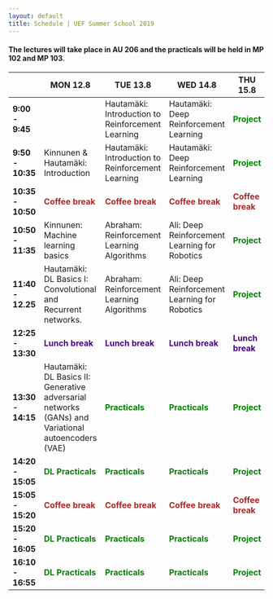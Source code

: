 ```yaml
---
layout: default
title: Schedule | UEF Summer School 2019
---
```



#### The lectures will take place in AU 206 and the practicals will be held in MP 102 and MP 103. 


|                   | MON 12.8                                          | TUE 13.8                                                | WED 14.8                                          | THU 15.8                                          | FRI 16.8                                          |
|-------------------|---------------------------------------------------|---------------------------------------------------------|---------------------------------------------------|---------------------------------------------------|---------------------------------------------------|
| **9:00 - 9:45**   |                                                   | Hautamäki: Introduction to Reinforcement Learning | Hautamäki: Deep Reinforcement Learning                | <span style="color:green">**Project**</span> | <span style="color:green">**Project**</span>                                    |
| **9:50 - 10:35**  | Kinnunen & Hautamäki: Introduction                |  Hautamäki: Introduction to Reinforcement Learning |  Hautamäki: Deep Reinforcement Learning   | <span style="color:green">**Project**</span> | <span style="color:green">**Project**</span>                                              |
| **10:35 - 10:50** | <span style="color:brown">**Coffee break**</span> | <span style="color:brown">**Coffee break**</span>       | <span style="color:brown">**Coffee break**</span> | <span style="color:brown">**Coffee break**</span> | <span style="color:brown">**Coffee break**</span> |
| **10:50 - 11:35** | Kinnunen: Machine learning basics                           | Abraham: Reinforcement Learning Algorithms                    | Ali: Deep Reinforcement Learning for Robotics               |  <span style="color:green">**Project**</span> | <span style="color:green">**Project**</span>                                   |
| **11:40 - 12.25** | Hautamäki: DL Basics I: Convolutional and Recurrent networks.                    | Abraham: Reinforcement Learning Algorithms                    | Ali: Deep Reinforcement Learning for Robotics               |                     <span style="color:green">**Project**</span> | <span style="color:green">**Project**</span>                 |
| **12:25 - 13:30** | <span style="color:indigo">**Lunch break**</span>   | <span style="color:indigo">**Lunch break**</span>         | <span style="color:indigo">**Lunch break**</span>   | <span style="color:indigo">**Lunch break**</span>   | <span style="color:indigo">**Lunch break**</span>   |
| **13:30 - 14:15** | Hautamäki: DL Basics II: Generative adversarial networks (GANs) and Variational autoencoders (VAE)                   |  <span style="color:green">**Practicals**</span>          |  <span style="color:green">**Practicals**</span>                     | <span style="color:green">**Project**</span>   | <span style="color:green">**Project**</span>   |
| **14:20 - 15:05** | <span style="color:green">**DL Practicals**</span>                  |  <span style="color:green">**Practicals**</span>         |  <span style="color:green">**Practicals**</span>                     | <span style="color:green">**Project**</span>   | <span style="color:green">**Project**</span>   |
| **15:05 - 15:20** | <span style="color:brown">**Coffee break**</span> | <span style="color:brown">**Coffee break**</span>       | <span style="color:brown">**Coffee break**</span> | <span style="color:brown">**Coffee break**</span> | <span style="color:brown">**Coffee break**</span> |
| **15:20 - 16:05** | <span style="color:green">**DL Practicals**</span>                    | <span style="color:green">**Practicals**</span>         | <span style="color:green">**Practicals**</span>             | <span style="color:green">**Project**</span>   | <span style="color:green">**Project**</span>   |
| **16:10 - 16:55** | <span style="color:green">**DL Practicals**</span>                    | <span style="color:green">**Practicals**</span>         |  <span style="color:green">**Practicals**</span>             | <span style="color:green">**Project**</span>   | <span style="color:green">**Project**</span>   |

